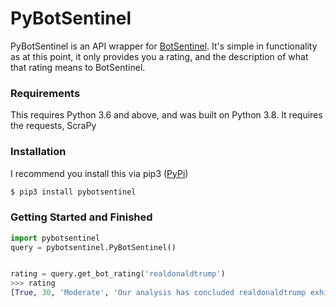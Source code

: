 # PyBotSentinel

PyBotSentinel is an API wrapper for [BotSentinel](https://botsentinel.com). It's simple in functionality as at this point,
it only provides you a rating, and the description of what that rating means to
BotSentinel.

### Requirements

This requires Python 3.6 and above, and was built on Python 3.8. It requires
the requests, ScraPy

### Installation
I recommend you install this via pip3 ([PyPi](https://pip.pypa.io/en/stable/installing/))

```bash
$ pip3 install pybotsentinel
```

### Getting Started and Finished

```python
import pybotsentinel
query = pybotsentinel.PyBotSentinel()


rating = query.get_bot_rating('realdonaldtrump')
>>> rating
[True, 30, 'Moderate', 'Our analysis has concluded realdonaldtrump exhibits moderate tweet activity and is not a trollbot account.']
```